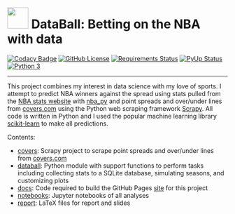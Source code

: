 # <img src="docs/assets/icons/favicon.ico" width="48"> DataBall: Betting on the NBA with data

[![Codacy Badge](https://api.codacy.com/project/badge/Grade/fa9fb0e3be334dd69b4709189849fc29)](https://app.codacy.com/app/klane/databall?utm_source=github.com&utm_medium=referral&utm_content=klane/databall&utm_campaign=Badge_Grade_Settings)
[![GitHub License](https://img.shields.io/github/license/klane/databall.svg)](https://github.com/klane/databall/blob/master/LICENSE)
[![Requirements Status](https://requires.io/github/klane/databall/requirements.svg?branch=master)](https://requires.io/github/klane/databall/requirements/?branch=master)
[![PyUp Status](https://pyup.io/repos/github/klane/databall/shield.svg)](https://pyup.io/repos/github/klane/databall/)
[![Python 3](https://pyup.io/repos/github/klane/databall/python-3-shield.svg)](https://pyup.io/repos/github/klane/databall/)

--------------------------------------------------------------------------------

This project combines my interest in data science with my love of sports. I attempt to predict NBA winners against the spread using stats pulled from the [NBA stats website](http://stats.nba.com/) with [nba_py](https://github.com/seemethere/nba_py) and point spreads and over/under lines from [covers.com](http://covers.com) using the Python web scraping framework [Scrapy](https://scrapy.org/). All code is written in Python and I used the popular machine learning library [scikit-learn](http://scikit-learn.org/stable/) to make all predictions.

Contents:

-   [covers](https://github.com/klane/databall/tree/master/covers): Scrapy project to scrape point spreads and over/under lines from [covers.com](http://covers.com)
-   [databall](https://github.com/klane/databall/tree/master/databall): Python module with support functions to perform tasks including collecting stats to a SQLite database, simulating seasons, and customizing plots
-   [docs](https://github.com/klane/databall/tree/master/docs): Code required to build the GitHub Pages [site](https://klane.github.io/databall/) for this project
-   [notebooks](https://github.com/klane/databall/tree/master/notebooks): Jupyter notebooks of all analyses
-   [report](https://github.com/klane/databall/tree/master/report): LaTeX files for report and slides
